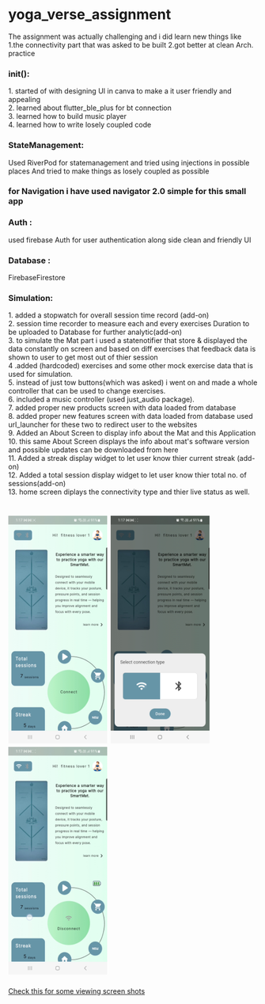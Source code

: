 # yoga_verse_assignment
The assignment was actually challenging and i did learn new things like 
1.the connectivity part that was asked to be built
2.got better at clean Arch. practice

<h3> init():</h3>
1. started of with designing UI in canva to make a it user friendly and appealing <br>
2. learned about flutter_ble_plus for bt connection<br>
3. learned how to build music player<br> 
4. learned how to write losely coupled code <br>

<h3>StateManagement:</h3>
Used RiverPod for statemanagement and tried using injections in possible places 
And tried to  make things as losely coupled as possible

<h3>for Navigation i have used navigator 2.0 simple for this small app </h3>
<h3>Auth :</h3>
used firebase Auth for user authentication along side clean and friendly UI

<h3>Database :</h3>
FirebaseFirestore
<br>
<h3>Simulation:</h3>
<p>
1. added a stopwatch for overall session time record (add-on)<br>
2. session time recorder to measure each and every exercises Duration to be uploaded to Database for further analytic(add-on) <br>
3. to simulate the Mat part i used a statenotifier that store & displayed the data constantly on screen and based on diff exercises that feedback data is shown to user to get most out of thier session<br>
4 .added (hardcoded) exercises and some other mock exercise data that is used for simulation.<br>
5. instead of just tow buttons(which was asked) i went on and made a whole controller that can be used to change exercises.<br>
6. included a music controller (used just_audio package).<br> 
7. added proper new products screen with data loaded from database <br>
8. added proper new features screen with data loaded from database used   url_launcher for these two to redirect user to the websites<br>
9. Added an About Screen to display info about the Mat and this Application<br>
10. this same About Screen displays the info about mat's software version and possible updates can be downloaded from here    <br>
11. Added a streak display widget to let user know thier current streak (add-on)<br>
12. Added a total session display widget to let user know thier total no. of sessions(add-on) <br>
13. home screen diplays the connectivity type and thier live status as well.
 
</p>
<h1><img src="https://github.com/itsSaadMalik/yoga_verse_assignment/blob/main/images/Screenshot_20250611_221805_Drive.jpg?raw=true" height="460" width="200"/>
<img src="https://github.com/itsSaadMalik/yoga_verse_assignment/blob/main/images/Screenshot_20250611_221831_Drive.jpg?raw=true" height="460" width="200"/>
<img src="https://github.com/itsSaadMalik/yoga_verse_assignment/blob/main/images/Screenshot_20250611_221842_Drive.jpg?raw=true" height="460" width="200"/>
</h1>
 <a href  ="https://github.com/itsSaadMalik/yoga_verse_assignment/blob/main/sample%20screen-shots%20file.md">Check this for some viewing screen shots</a>

 
